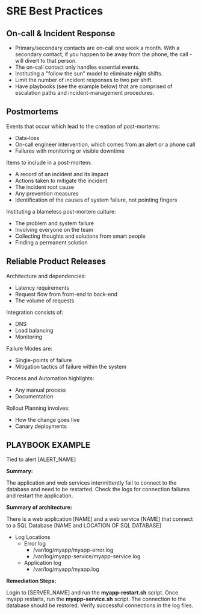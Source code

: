 # SRE Best Practices

## On-call & Incident Response

- Primary/secondary contacts are on-call one week a month. With a secondary contact, if you happen to be away from the phone, the call - will divert to that person.
- The on-call contact only handles essential events.
- Instituting a "follow the sun" model to eliminate night shifts.
- Limit the number of incident responses to two per shift.
- Have playbooks (see the example below) that are comprised of escalation paths and incident-management procedures.

## Postmortems

Events that occur which lead to the creation of post-mortems:

- Data-loss
- On-call engineer intervention, which comes from an alert or a phone call
- Failures with monitoring or visible downtime

Items to include in a post-mortem:

- A record of an incident and its impact
- Actions taken to mitigate the incident
- The incident root cause
- Any prevention measures
- Identification of the causes of system failure, not pointing fingers

Instituting a blameless post-mortem culture:

- The problem and system failure
- Involving everyone on the team
- Collecting thoughts and solutions from smart people
- Finding a permanent solution

## Reliable Product Releases

Architecture and dependencies:

- Latency requirements
- Request flow from front-end to back-end
- The volume of requests

Integration consists of:

- DNS
- Load balancing
- Monitoring

Failure Modes are:

- Single-points of failure
- Mitigation tactics of failure within the system

Process and Automation highlights:

- Any manual process
- Documentation

Rollout Planning involves:

- How the change goes live
- Canary deployments

## PLAYBOOK EXAMPLE

Tied to alert [ALERT_NAME]

**Summary:**

The application and web services intermittently fail to connect to the database and need to be restarted. Check the logs for connection failures and restart the application.

**Summary of architecture:**

There is a web application [NAME] and a web service [NAME] that connect to a SQL Database [NAME and LOCATION OF SQL DATABASE]

- Log Locations
  - Error log
    - /var/log/myapp/myapp-error.log
    - /var/log/myapp-service/myapp-service.log
  - Application log
    - /var/log/myapp/myapp.log

**Remediation Steps:**

Login to [SERVER_NAME] and run the **myapp-restart.sh** script. Once myapp restarts, run the **myapp-service.sh** script. The connection to the database should be restored. Verify successful connections in the log files.
